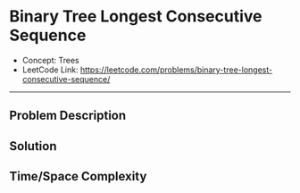 # Binary Tree Longest Consecutive Sequence

- Concept: Trees
- LeetCode Link: https://leetcode.com/problems/binary-tree-longest-consecutive-sequence/

---

## Problem Description

## Solution

## Time/Space Complexity


